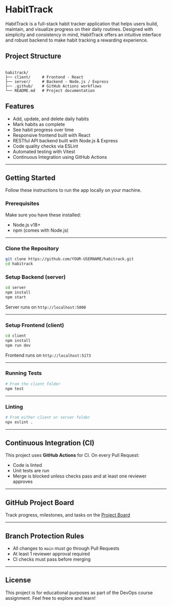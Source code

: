 # HabitTrack 

HabitTrack is a full-stack habit tracker application that helps users build, maintain, and visualize progress on their daily routines. Designed with simplicity and consistency in mind, HabitTrack offers an intuitive interface and robust backend to make habit tracking a rewarding experience.

##  Project Structure

```

habitrack/
├── client/     # Frontend - React
├── server/     # Backend - Node.js / Express
├── .github/    # GitHub Actions workflows
└── README.md   # Project documentation

````

##  Features

- Add, update, and delete daily habits
- Mark habits as complete
- See habit progress over time
- Responsive frontend built with React
- RESTful API backend built with Node.js & Express
- Code quality checks via ESLint
- Automated testing with Vitest
- Continuous Integration using GitHub Actions

---

## Getting Started

Follow these instructions to run the app locally on your machine.

### Prerequisites

Make sure you have these installed:

- Node.js v18+
- npm (comes with Node.js)

---

###  Clone the Repository

```bash
git clone https://github.com/YOUR-USERNAME/habitrack.git
cd habitrack
````

###  Setup Backend (server)

```bash
cd server
npm install
npm start
```

Server runs on `http://localhost:5000`

---

###  Setup Frontend (client)

```bash
cd client
npm install
npm run dev
```

Frontend runs on `http://localhost:5173`

---

###  Running Tests

```bash
# From the client folder
npm test
```

---

###  Linting

```bash
# From either client or server folder
npx eslint .
```

---

##  Continuous Integration (CI)

This project uses **GitHub Actions** for CI. On every Pull Request:

* Code is linted
* Unit tests are run
* Merge is blocked unless checks pass and at least one reviewer approves

---

##  GitHub Project Board

Track progress, milestones, and tasks on the [Project Board](https://github.com/Idiane05/habitrack/projects/YOUR-PROJECT-ID)

---

##  Branch Protection Rules

* All changes to `main` must go through Pull Requests
* At least 1 reviewer approval required
* CI checks must pass before merging

---

##  License

This project is for educational purposes as part of the DevOps course assignment. Feel free to explore and learn!



